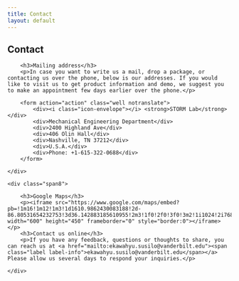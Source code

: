 ```yaml
---
title: Contact
layout: default
---
```


<div class="row-fluid">
	<div class="span12">
		<h2>Contact</h2>
	</div>
</div>

<div class="row-fluid">
	<div class="span4">
		
		<h3>Mailing address</h3>
		<p>In case you want to write us a mail, drop a package, or contacting us over the phone, below is our addresses. If you would like to visit us to get product information and demo, we suggest you to make an appointment few days earlier over the phone.</p>
	
		<form action="action" class="well notranslate">
			<div><i class="icon-envelope"></i> <strong>STORM Lab</strong></div>
			<div>Mechanical Engineering Department</div>
			<div>2400 Highland Ave</div>
			<div>406 Olin Hall</div>
			<div>Nashville, TN 37212</div>
			<div>U.S.A.</div>
			<div>Phone: +1-615-322-0688</div>
		</form>

	</div>
	
	<div class="span8">

		<h3>Google Maps</h3>
		<p><iframe src="https://www.google.com/maps/embed?pb=!1m16!1m12!1m3!1d1610.9862430083188!2d-86.80531654232753!3d36.142883185610955!2m3!1f0!2f0!3f0!3m2!1i1024!2i768!4f13.1!2m1!1s2400+Highland+Ave%2C+Nashville%2C+TN+37212!5e0!3m2!1sen!2sus!4v1428286075691" width="600" height="450" frameborder="0" style="border:0"></iframe></p>
		<h3>Contact us online</h3>
		<p>If you have any feedback, questions or thoughts to share, you can reach us at <a href="mailto:ekawahyu.susilo@vanderbilt.edu"><span class="label label-info">ekawahyu.susilo@vanderbilt.edu</span></a> Please allow us several days to respond your inquiries.</p>

	</div>
</div>
